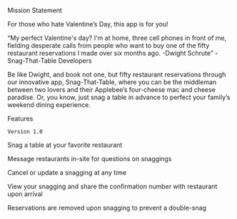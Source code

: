 Mission Statement 

For those who hate Valentine’s Day, this app is for you! 

“My perfect Valentine's day? I'm at home, three cell phones in front of me, fielding desperate calls from people who want to buy one of the fifty restaurant reservations I made over six months ago. -Dwight Schrute” - Snag-That-Table Developers

Be like Dwight, and book not one, but fifty restaurant reservations through our innovative app, Snag-That-Table, where you can be the middleman between two lovers and their Applebee’s four-cheese mac and cheese paradise. Or, you know, just snag a table in advance to perfect your family’s weekend dining experience.


Features

    Version 1.0

Snag a table at your favorite restaurant

Message restaurants in-site for questions on snaggings

Cancel or update a snagging at any time

View your snagging and share the confirmation number with restaurant upon arrival

Reservations are removed upon snagging to prevent a double-snag
